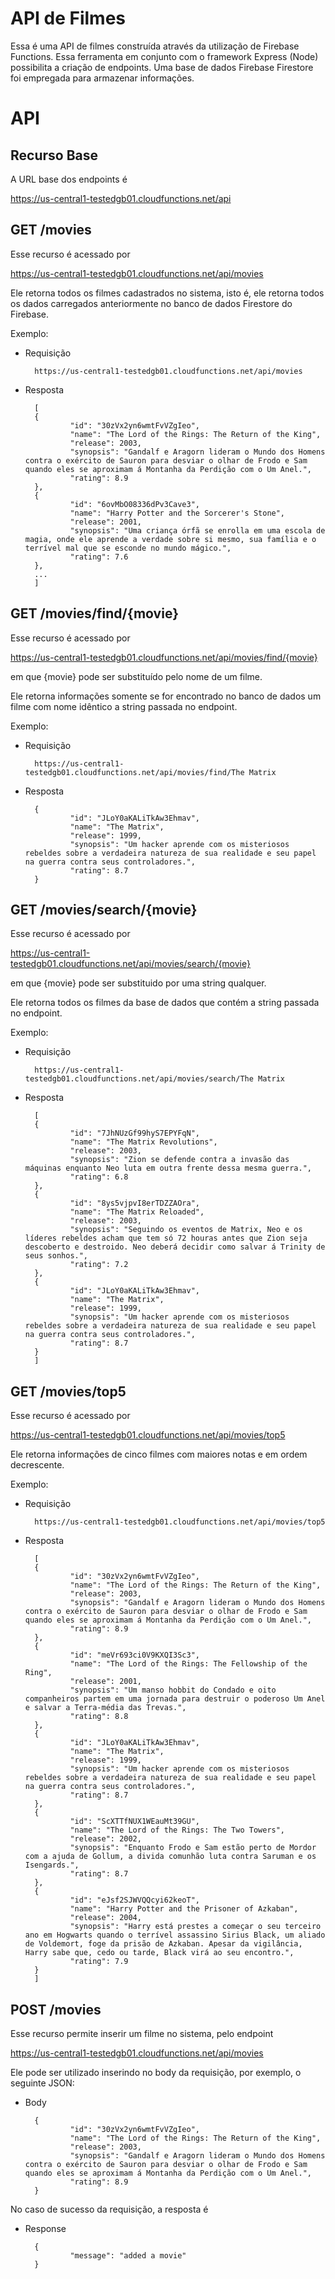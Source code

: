 
# API de Filmes

Essa é uma API de filmes construída através da utilização de Firebase Functions.
Essa ferramenta em conjunto com o framework Express (Node) possibilita a criação de endpoints. 
Uma base de dados Firebase Firestore foi empregada para armazenar informações.

# API

## Recurso Base

A URL base dos endpoints é

https://us-central1-testedgb01.cloudfunctions.net/api

## GET /movies

Esse recurso é acessado por

https://us-central1-testedgb01.cloudfunctions.net/api/movies

Ele retorna todos os filmes cadastrados no sistema, isto é, ele retorna 
todos os dados carregados anteriormente no banco de dados Firestore do Firebase.

Exemplo:

+ Requisição
        
        https://us-central1-testedgb01.cloudfunctions.net/api/movies


+ Resposta

        [
        {
                "id": "30zVx2yn6wmtFvVZgIeo",
                "name": "The Lord of the Rings: The Return of the King",
                "release": 2003,
                "synopsis": "Gandalf e Aragorn lideram o Mundo dos Homens contra o exército de Sauron para desviar o olhar de Frodo e Sam quando eles se aproximam á Montanha da Perdição com o Um Anel.",
                "rating": 8.9
        },
        {
                "id": "6ovMbO08336dPv3Cave3",
                "name": "Harry Potter and the Sorcerer's Stone",
                "release": 2001,
                "synopsis": "Uma criança órfã se enrolla em uma escola de magia, onde ele aprende a verdade sobre si mesmo, sua família e o terrível mal que se esconde no mundo mágico.",
                "rating": 7.6
        },
        ...
        ]

## GET /movies/find/{movie}

Esse recurso é acessado por

https://us-central1-testedgb01.cloudfunctions.net/api/movies/find/{movie}

em que {movie} pode ser substituído pelo nome de um filme. 

Ele retorna informações somente se for encontrado no banco de dados um filme com nome idêntico a string passada no endpoint.

Exemplo:

+ Requisição

        https://us-central1-testedgb01.cloudfunctions.net/api/movies/find/The Matrix
        

+ Resposta

        {
                "id": "JLoY0aKALiTkAw3Ehmav",
                "name": "The Matrix",
                "release": 1999,
                "synopsis": "Um hacker aprende com os misteriosos rebeldes sobre a verdadeira natureza de sua realidade e seu papel na guerra contra seus controladores.",
                "rating": 8.7
        }
        
## GET /movies/search/{movie}

Esse recurso é acessado por

https://us-central1-testedgb01.cloudfunctions.net/api/movies/search/{movie}

em que {movie} pode ser substituido por uma string qualquer.

Ele retorna todos os filmes da base de dados que contém a string passada no endpoint.

Exemplo:

+ Requisição
        
        https://us-central1-testedgb01.cloudfunctions.net/api/movies/search/The Matrix


+ Resposta

        [
        {
                "id": "7JhNUzGf99hyS7EPYFqN",
                "name": "The Matrix Revolutions",
                "release": 2003,
                "synopsis": "Zion se defende contra a invasão das máquinas enquanto Neo luta em outra frente dessa mesma guerra.",
                "rating": 6.8
        },
        {
                "id": "8ys5vjpvI8erTDZZAOra",
                "name": "The Matrix Reloaded",
                "release": 2003,
                "synopsis": "Seguindo os eventos de Matrix, Neo e os líderes rebeldes acham que tem só 72 houras antes que Zion seja descoberto e destroido. Neo deberá decidir como salvar á Trinity de seus sonhos.",
                "rating": 7.2
        },
        {
                "id": "JLoY0aKALiTkAw3Ehmav",
                "name": "The Matrix",
                "release": 1999,
                "synopsis": "Um hacker aprende com os misteriosos rebeldes sobre a verdadeira natureza de sua realidade e seu papel na guerra contra seus controladores.",
                "rating": 8.7
        }
        ]

## GET /movies/top5

Esse recurso é acessado por

https://us-central1-testedgb01.cloudfunctions.net/api/movies/top5

Ele retorna informações de cinco filmes com maiores notas e em ordem decrescente.

Exemplo:

+ Requisição
        
        https://us-central1-testedgb01.cloudfunctions.net/api/movies/top5
        

+ Resposta

        [
        {
                "id": "30zVx2yn6wmtFvVZgIeo",
                "name": "The Lord of the Rings: The Return of the King",
                "release": 2003,
                "synopsis": "Gandalf e Aragorn lideram o Mundo dos Homens contra o exército de Sauron para desviar o olhar de Frodo e Sam quando eles se aproximam á Montanha da Perdição com o Um Anel.",
                "rating": 8.9
        },
        {
                "id": "meVr693ci0V9KXQI3Sc3",
                "name": "The Lord of the Rings: The Fellowship of the Ring",
                "release": 2001,
                "synopsis": "Um manso hobbit do Condado e oito companheiros partem em uma jornada para destruir o poderoso Um Anel e salvar a Terra-média das Trevas.",
                "rating": 8.8
        },
        {
                "id": "JLoY0aKALiTkAw3Ehmav",
                "name": "The Matrix",
                "release": 1999,
                "synopsis": "Um hacker aprende com os misteriosos rebeldes sobre a verdadeira natureza de sua realidade e seu papel na guerra contra seus controladores.",
                "rating": 8.7
        },
        {
                "id": "ScXTTfNUX1WEauMt39GU",
                "name": "The Lord of the Rings: The Two Towers",
                "release": 2002,
                "synopsis": "Enquanto Frodo e Sam estão perto de Mordor com a ajuda de Gollum, a divida comunhão luta contra Saruman e os Isengards.",
                "rating": 8.7
        },
        {
                "id": "eJsf2SJWVQQcyi62keoT",
                "name": "Harry Potter and the Prisoner of Azkaban",
                "release": 2004,
                "synopsis": "Harry está prestes a começar o seu terceiro ano em Hogwarts quando o terrível assassino Sirius Black, um aliado de Voldemort, foge da prisão de Azkaban. Apesar da vigilância, Harry sabe que, cedo ou tarde, Black virá ao seu encontro.",
                "rating": 7.9
        }
        ]


## POST /movies

Esse recurso permite inserir um filme no sistema, pelo endpoint

https://us-central1-testedgb01.cloudfunctions.net/api/movies

Ele pode ser utilizado inserindo no body da requisição, por exemplo, o seguinte JSON:

+ Body
        
        {
                "id": "30zVx2yn6wmtFvVZgIeo",
                "name": "The Lord of the Rings: The Return of the King",
                "release": 2003,
                "synopsis": "Gandalf e Aragorn lideram o Mundo dos Homens contra o exército de Sauron para desviar o olhar de Frodo e Sam quando eles se aproximam á Montanha da Perdição com o Um Anel.",
                "rating": 8.9
        }
        
 No caso de sucesso da requisição, a resposta é
 
+ Response
        
        {
                "message": "added a movie"
        }
